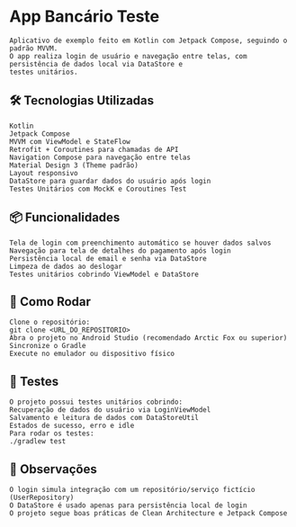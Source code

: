 # App Bancário Teste
    Aplicativo de exemplo feito em Kotlin com Jetpack Compose, seguindo o padrão MVVM.
    O app realiza login de usuário e navegação entre telas, com persistência de dados local via DataStore e 
    testes unitários.

 ## 🛠️ Tecnologias Utilizadas
    Kotlin
    Jetpack Compose
    MVVM com ViewModel e StateFlow
    Retrofit + Coroutines para chamadas de API
    Navigation Compose para navegação entre telas
    Material Design 3 (Theme padrão)
    Layout responsivo
    DataStore para guardar dados do usuário após login
    Testes Unitários com MockK e Coroutines Test

## 📦 Funcionalidades
    Tela de login com preenchimento automático se houver dados salvos
    Navegação para tela de detalhes do pagamento após login
    Persistência local de email e senha via DataStore
    Limpeza de dados ao deslogar
    Testes unitários cobrindo ViewModel e DataStore

## 🚀 Como Rodar
    Clone o repositório:
    git clone <URL_DO_REPOSITORIO>
    Abra o projeto no Android Studio (recomendado Arctic Fox ou superior)
    Sincronize o Gradle
    Execute no emulador ou dispositivo físico

## 🧪 Testes
    O projeto possui testes unitários cobrindo:
    Recuperação de dados do usuário via LoginViewModel
    Salvamento e leitura de dados com DataStoreUtil
    Estados de sucesso, erro e idle
    Para rodar os testes:
    ./gradlew test

## 🔧 Observações
    O login simula integração com um repositório/serviço fictício (UserRepository)
    O DataStore é usado apenas para persistência local de login
    O projeto segue boas práticas de Clean Architecture e Jetpack Compose